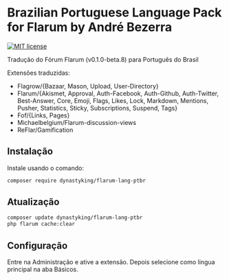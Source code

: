 # Brazilian Portuguese Language Pack for Flarum by André Bezerra
[![MIT license](https://img.shields.io/badge/license-MIT-blue.svg)](https://github.com/DynastyKing/flarum-lang-ptbr/blob/master/LICENSE)

Tradução do Fórum Flarum (v0.1.0-beta.8) para Português do Brasil

Extensões traduzidas:

* Flagrow/{Bazaar, Mason, Upload, User-Directory}
* Flarum/{Akismet, Approval, Auth-Facebook, Auth-Github, Auth-Twitter, Best-Answer, Core, Emoji, Flags, Likes, Lock, Markdown, Mentions, Pusher, Statistics, Sticky, Subscriptions, Suspend, Tags}
* Fof/{Links, Pages}
* Michaelbelgium/Flarum-discussion-views
* ReFlar/Gamification

## Instalação
Instale usando o comando:

```bash
composer require dynastyking/flarum-lang-ptbr
```

## Atualização
```bash
composer update dynastyking/flarum-lang-ptbr
php flarum cache:clear
```

## Configuração

Entre na Administração e ative a extensão. Depois selecione como lingua principal na aba Básicos.
